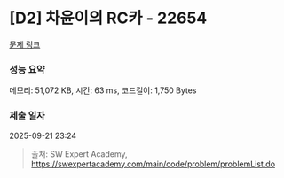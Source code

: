 # [D2] 차윤이의 RC카 - 22654 

[문제 링크](https://swexpertacademy.com/main/code/problem/problemDetail.do?contestProbId=AZIx55YKpg0DFAQP) 

### 성능 요약

메모리: 51,072 KB, 시간: 63 ms, 코드길이: 1,750 Bytes

### 제출 일자

2025-09-21 23:24



> 출처: SW Expert Academy, https://swexpertacademy.com/main/code/problem/problemList.do